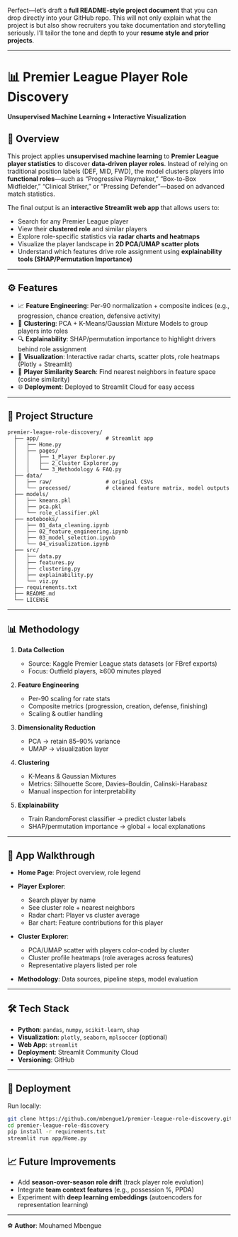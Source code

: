 Perfect—let’s draft a **full README-style project document** that you can drop directly into your GitHub repo. This will not only explain what the project is but also show recruiters you take documentation and storytelling seriously. I’ll tailor the tone and depth to your **resume style and prior projects**.

---

# 📊 Premier League Player Role Discovery

**Unsupervised Machine Learning + Interactive Visualization**

## 🔎 Overview

This project applies **unsupervised machine learning** to **Premier League player statistics** to discover **data-driven player roles**.
Instead of relying on traditional position labels (DEF, MID, FWD), the model clusters players into **functional roles**—such as “Progressive Playmaker,” “Box-to-Box Midfielder,” “Clinical Striker,” or “Pressing Defender”—based on advanced match statistics.

The final output is an **interactive Streamlit web app** that allows users to:

* Search for any Premier League player
* View their **clustered role** and similar players
* Explore role-specific statistics via **radar charts and heatmaps**
* Visualize the player landscape in **2D PCA/UMAP scatter plots**
* Understand which features drive role assignment using **explainability tools (SHAP/Permutation Importance)**

---



## ⚙️ Features

* 📈 **Feature Engineering**: Per-90 normalization + composite indices (e.g., progression, chance creation, defensive activity)
* 🧩 **Clustering**: PCA + K-Means/Gaussian Mixture Models to group players into roles
* 🔍 **Explainability**: SHAP/permutation importance to highlight drivers behind role assignment
* 🎨 **Visualization**: Interactive radar charts, scatter plots, role heatmaps (Plotly + Streamlit)
* 🔗 **Player Similarity Search**: Find nearest neighbors in feature space (cosine similarity)
* 🌐 **Deployment**: Deployed to Streamlit Cloud for easy access

---

## 📂 Project Structure

```
premier-league-role-discovery/
  ├── app/                     # Streamlit app
  │   ├── Home.py
  │   ├── pages/
  │   │   ├── 1_Player Explorer.py
  │   │   ├── 2_Cluster Explorer.py
  │   │   └── 3_Methodology & FAQ.py
  ├── data/
  │   ├── raw/                 # original CSVs
  │   └── processed/           # cleaned feature matrix, model outputs
  ├── models/
  │   ├── kmeans.pkl
  │   ├── pca.pkl
  │   └── role_classifier.pkl
  ├── notebooks/
  │   ├── 01_data_cleaning.ipynb
  │   ├── 02_feature_engineering.ipynb
  │   ├── 03_model_selection.ipynb
  │   └── 04_visualization.ipynb
  ├── src/
  │   ├── data.py
  │   ├── features.py
  │   ├── clustering.py
  │   ├── explainability.py
  │   └── viz.py
  ├── requirements.txt
  ├── README.md
  └── LICENSE
```

---

## 📊 Methodology

1. **Data Collection**

   * Source: Kaggle Premier League stats datasets (or FBref exports)
   * Focus: Outfield players, ≥600 minutes played

2. **Feature Engineering**

   * Per-90 scaling for rate stats
   * Composite metrics (progression, creation, defense, finishing)
   * Scaling & outlier handling

3. **Dimensionality Reduction**

   * PCA → retain 85–90% variance
   * UMAP → visualization layer

4. **Clustering**

   * K-Means & Gaussian Mixtures
   * Metrics: Silhouette Score, Davies–Bouldin, Calinski-Harabasz
   * Manual inspection for interpretability

5. **Explainability**

   * Train RandomForest classifier → predict cluster labels
   * SHAP/permutation importance → global + local explanations

---

## 🎨 App Walkthrough

* **Home Page**: Project overview, role legend
* **Player Explorer**:

  * Search player by name
  * See cluster role + nearest neighbors
  * Radar chart: Player vs cluster average
  * Bar chart: Feature contributions for this player
* **Cluster Explorer**:

  * PCA/UMAP scatter with players color-coded by cluster
  * Cluster profile heatmaps (role averages across features)
  * Representative players listed per role
* **Methodology**: Data sources, pipeline steps, model evaluation

---

## 🛠️ Tech Stack

* **Python**: `pandas`, `numpy`, `scikit-learn`, `shap`
* **Visualization**: `plotly`, `seaborn`, `mplsoccer` (optional)
* **Web App**: `streamlit`
* **Deployment**: Streamlit Community Cloud
* **Versioning**: GitHub

---

## 🚀 Deployment

Run locally:

```bash
git clone https://github.com/mbengue1/premier-league-role-discovery.git
cd premier-league-role-discovery
pip install -r requirements.txt
streamlit run app/Home.py
```




## 📈 Future Improvements

* Add **season-over-season role drift** (track player role evolution)
* Integrate **team context features** (e.g., possession %, PPDA)
* Experiment with **deep learning embeddings** (autoencoders for representation learning)

---

⚽ **Author**: Mouhamed Mbengue
